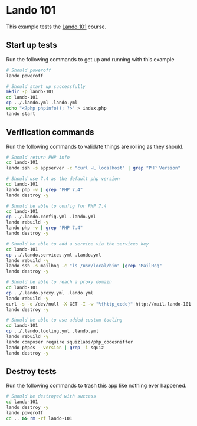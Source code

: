 Lando 101
=========

This example tests the [Lando 101](https://docs.lando.dev/guides/lando-101/lando-overview.html) course.

Start up tests
--------------

Run the following commands to get up and running with this example

```bash
# Should poweroff
lando poweroff

# Should start up successfully
mkdir -p lando-101
cd lando-101
cp ../.lando.yml .lando.yml
echo "<?php phpinfo(); ?>" > index.php
lando start
```

Verification commands
---------------------

Run the following commands to validate things are rolling as they should.

```bash
# Should return PHP info
cd lando-101
lando ssh -s appserver -c "curl -L localhost" | grep "PHP Version"

# Should use 7.4 as the default php version
cd lando-101
lando php -v | grep "PHP 7.4"
lando destroy -y

# Should be able to config for PHP 7.4
cd lando-101
cp ../.lando.config.yml .lando.yml
lando rebuild -y
lando php -v | grep "PHP 7.4"
lando destroy -y

# Should be able to add a service via the services key
cd lando-101
cp ../.lando.services.yml .lando.yml
lando rebuild -y
lando ssh -s mailhog -c "ls /usr/local/bin" |grep "MailHog"
lando destroy -y

# Should be able to reach a proxy domain
cd lando-101
cp ../.lando.proxy.yml .lando.yml
lando rebuild -y
curl -s -o /dev/null -X GET -I -w "%{http_code}" http://mail.lando-101.lndo.site | grep 200
lando destroy -y

# Should be able to use added custom tooling
cd lando-101
cp ../.lando.tooling.yml .lando.yml
lando rebuild -y
lando composer require squizlabs/php_codesniffer
lando phpcs --version | grep -i squiz
lando destroy -y
```

Destroy tests
-------------

Run the following commands to trash this app like nothing ever happened.

```bash
# Should be destroyed with success
cd lando-101
lando destroy -y
lando poweroff
cd .. && rm -rf lando-101
```
